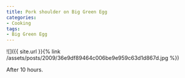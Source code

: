 ```yaml
---
title: Pork shoulder on Big Green Egg
categories:
- Cooking
tags:
- Big Green Egg
---
```


![]({{ site.url }}{% link /assets/posts/2009/36e9df89464c006be9e959c63d1d867d.jpg %})
  



After 10 hours.

